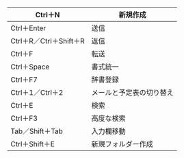 | Ctrl＋N                 | 新規作成                 |
| ----------------------- | ------------------------ |
| Ctrl＋Enter             | 送信                     |
| Ctrl＋R／Ctrl＋Shift＋R | 返信                     |
| Ctrl＋F                 | 転送                     |
| Ctrl＋Space             | 書式統一                 |
| Ctrl＋F7                | 辞書登録                 |
| Ctrl＋1／Ctrl＋2        | メールと予定表の切り替え |
| Ctrl＋E                 | 検索                     |
| Ctrl＋F3                | 高度な検索               |
| Tab／Shift＋Tab         | 入力欄移動               |
| Ctrl＋Shift＋E          | 新規フォルダー作成       |